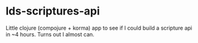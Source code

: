 # lds-scriptures-api

Little clojure (compojure + korma) app to see if I could build a scripture api in ~4 hours. Turns out I almost can.

